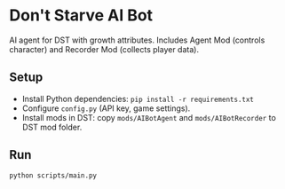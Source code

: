# Don't Starve AI Bot
AI agent for DST with growth attributes. Includes Agent Mod (controls character) and Recorder Mod (collects player data).

## Setup
- Install Python dependencies: `pip install -r requirements.txt`
- Configure `config.py` (API key, game settings).
- Install mods in DST: copy `mods/AIBotAgent` and `mods/AIBotRecorder` to DST mod folder.

## Run
```bash
python scripts/main.py
```
